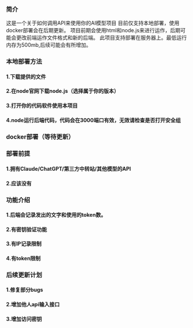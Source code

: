### 简介
这是一个关于如何调用API来使用你的AI模型项目
目前仅支持本地部署，使用docker部署会在后期更新。
项目前期会使用html和node.js来进行运作，后期可能会更改前端运作文件格式和新的后端。
此项目支持部署在服务器上。最低运行内存为500mb,后续可能会有所增加。

### 本地部署方法
#### 1.下载提供的文件
#### 2.在node官网下载node.js（选择属于你的版本）
#### 3.打开你的代码软件使用本项目
#### 4.node运行后端代码，代码会在3000端口有效，无效请检查是否打开安全组

### docker部署（等待更新）

### 部署前提
#### 1.拥有Claude/ChatGPT/第三方中转站/其他模型的API
#### 2.应该没有

### 功能介绍
#### 1.后端会记录发出的文字和使用的token数。
#### 2.有密钥验证功能
#### 3.有IP记录限制
#### 4.有token限制

### 后续更新计划
#### 1.修复部分bugs
#### 2.增加他人api输入接口
#### 3.增加访问密钥
